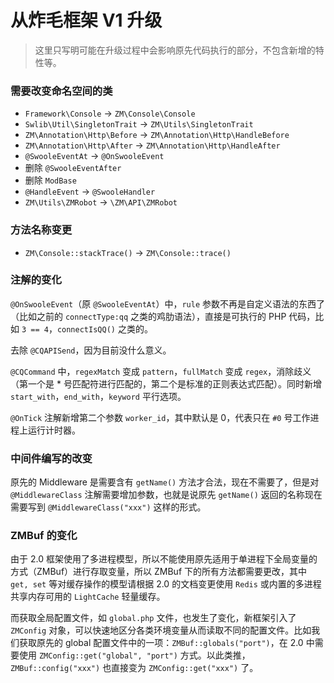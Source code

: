 # 从炸毛框架 V1 升级

> 这里只写明可能在升级过程中会影响原先代码执行的部分，不包含新增的特性等。

### 需要改变命名空间的类

- `Framework\Console` -> `ZM\Console\Console`
- `Swlib\Util\SingletonTrait` -> `ZM\Utils\SingletonTrait`
- `ZM\Annotation\Http\Before` -> `ZM\Annotation\Http\HandleBefore`
- `ZM\Annotation\Http\After` -> `ZM\Annotation\Http\HandleAfter`
- `@SwooleEventAt` -> `@OnSwooleEvent`
- 删除 `@SwooleEventAfter`
- 删除 `ModBase`
- `@HandleEvent` -> `@SwooleHandler`
- `ZM\Utils\ZMRobot` -> `\ZM\API\ZMRobot`

### 方法名称变更

- `ZM\Console::stackTrace()` -> `ZM\Console::trace()`

### 注解的变化

`@OnSwooleEvent`（原 `@SwooleEventAt`）中，`rule` 参数不再是自定义语法的东西了（比如之前的 `connectType:qq` 之类的鸡肋语法），直接是可执行的 PHP 代码，比如 `3 == 4`，`connectIsQQ()` 之类的。

去除 `@CQAPISend`，因为目前没什么意义。

`@CQCommand` 中，`regexMatch` 变成 `pattern`，`fullMatch` 变成 `regex`，消除歧义（第一个是 * 号匹配符进行匹配的，第二个是标准的正则表达式匹配）。同时新增 `start_with`，`end_with`，`keyword` 平行选项。

`@OnTick` 注解新增第二个参数 `worker_id`，其中默认是 0，代表只在 `#0` 号工作进程上运行计时器。

### 中间件编写的改变

原先的 Middleware 是需要含有 `getName()` 方法才合法，现在不需要了，但是对 `@MiddlewareClass` 注解需要增加参数，也就是说原先 `getName()` 返回的名称现在需要写到 `@MiddlewareClass("xxx")` 这样的形式。

### ZMBuf 的变化

由于 2.0 框架使用了多进程模型，所以不能使用原先适用于单进程下全局变量的方式（ZMBuf）进行存取变量，所以 ZMBuf 下的所有方法都需要更改，其中 `get, set` 等对缓存操作的模型请根据 2.0 的文档变更使用 `Redis` 或内置的多进程共享内存可用的 `LightCache` 轻量缓存。

而获取全局配置文件，如 `global.php` 文件，也发生了变化，新框架引入了 `ZMConfig` 对象，可以快速地区分各类环境变量从而读取不同的配置文件。比如我们获取原先的 global 配置文件中的一项：`ZMBuf::globals("port")`，在 2.0 中需要使用 `ZMConfig::get("global", "port")` 方式。以此类推，`ZMBuf::config("xxx")` 也直接变为 `ZMConfig::get("xxx")` 了。
